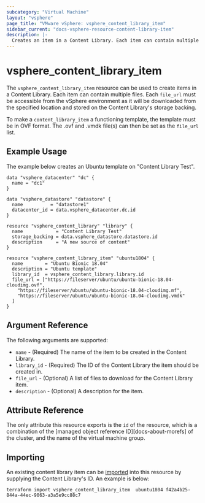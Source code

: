 ```yaml
---
subcategory: "Virtual Machine"
layout: "vsphere"
page_title: "VMware vSphere: vsphere_content_library_item"
sidebar_current: "docs-vsphere-resource-content-library-item"
description: |-
  Creates an item in a Content Library. Each item can contain multiple files.
---
```


# vsphere\_content\_library_item

The `vsphere_content_library_item` resource can be used to create items in a Content Library. Each item can contain 
multiple files. Each `file_url` must be accessible from the vSphere environment as it will be downloaded from the
specified location and stored on the Content Library's storage backing.

To make a `content_library_item` a functioning template, the template must be in OVF format. The .ovf and .vmdk
file(s) can then be set as the `file_url` list.

## Example Usage

The example below creates an Ubuntu template on "Content Library Test".

[tf-vsphere-vm-resource]: /docs/providers/vsphere/r/virtual_machine.html

```hcl
data "vsphere_datacenter" "dc" {
  name = "dc1"
}

data "vsphere_datastore" "datastore" {
  name          = "datastore1"
  datacenter_id = data.vsphere_datacenter.dc.id
}

resource "vsphere_content_library" "library" {
  name            = "Content Library Test"
  storage_backing = data.vsphere_datastore.datastore.id
  description     = "A new source of content"
}

resource "vsphere_content_library_item" "ubuntu1804" {
  name        = "Ubuntu Bionic 18.04"
  description = "Ubuntu template"
  library_id  = vsphere_content_library.library.id
  file_url = ["https://fileserver/ubuntu/ubuntu-bionic-18.04-cloudimg.ovf",
    "https://fileserver/ubuntu/ubuntu-bionic-18.04-cloudimg.mf",
    "https://fileserver/ubuntu/ubuntu-bionic-18.04-cloudimg.vmdk"
  ]
}

```

## Argument Reference

The following arguments are supported:

* `name` - (Required) The name of the item to be created in the Content Library.
* `library_id` - (Required) The ID of the Content Library the item should be created in.
* `file_url` - (Optional) A list of files to download for the Content Library item.
* `description` - (Optional) A description for the item.

## Attribute Reference

The only attribute this resource exports is the `id` of the resource, which is
a combination of the [managed object reference ID][docs-about-morefs] of the
cluster, and the name of the virtual machine group.

## Importing

An existing content library item can be [imported][docs-import] into this resource by
supplying the Content Library's ID. An example is below:

[docs-import]: https://www.terraform.io/docs/import/index.html

```
terraform import vsphere_content_library_item  ubuntu1804 f42a4b25-844a-44ec-9063-a3a5e9cc88c7
```
